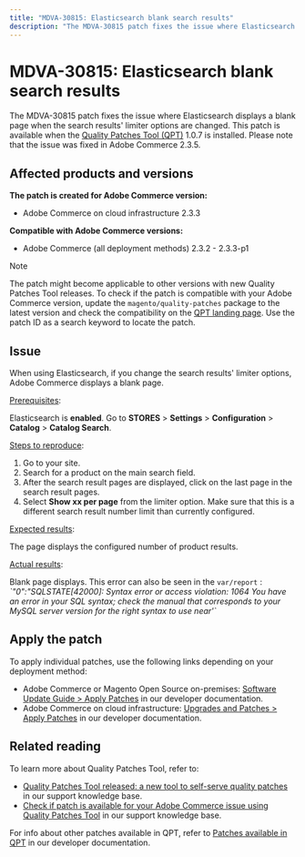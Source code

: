 ```yaml
---
title: "MDVA-30815: Elasticsearch blank search results"
description: "The MDVA-30815 patch fixes the issue where Elasticsearch displays a blank page when the search results' limiter options are changed. This patch is available when the [Quality Patches Tool (QPT)](/help/announcements/adobe-commerce-announcements/magento-quality-patches-released-new-tool-to-self-serve-quality-patches.md) 1.0.7 is installed. Please note that the issue was fixed in Adobe Commerce 2.3.5."
---
```


# MDVA-30815: Elasticsearch blank search results

The MDVA-30815 patch fixes the issue where Elasticsearch displays a blank page when the search results' limiter options are changed. This patch is available when the [Quality Patches Tool (QPT)](/help/announcements/adobe-commerce-announcements/magento-quality-patches-released-new-tool-to-self-serve-quality-patches.md) 1.0.7 is installed. Please note that the issue was fixed in Adobe Commerce 2.3.5.

## Affected products and versions

**The patch is created for Adobe Commerce version:**

* Adobe Commerce on cloud infrastructure 2.3.3

**Compatible with Adobe Commerce versions:**

* Adobe Commerce (all deployment methods) 2.3.2 - 2.3.3-p1

>[!NOTE]
>
>The patch might become applicable to other versions with new Quality Patches Tool releases. To check if the patch is compatible with your Adobe Commerce version, update the `magento/quality-patches` package to the latest version and check the compatibility on the [QPT landing page](https://devdocs.magento.com/quality-patches/tool.html#patch-grid). Use the patch ID as a search keyword to locate the patch.

## Issue

When using Elasticsearch, if you change the search results' limiter options, Adobe Commerce displays a blank page.

<u>Prerequisites</u>:

Elasticsearch is **enabled**. Go to **STORES** > **Settings** > **Configuration** > **Catalog** > **Catalog Search**.

<u>Steps to reproduce</u>:

1. Go to your site.
1. Search for a product on the main search field.
1. After the search result pages are displayed, click on the last page in the search result pages.
1. Select **Show xx per page** from the limiter option. Make sure that this is a different search result number limit than currently configured.

<u>Expected results</u>:

The page displays the configured number of product results.

<u>Actual results</u>:

Blank page displays. This error can also be seen in the `var/report` : *\`"0":"SQLSTATE\[42000\]: Syntax error or access violation: 1064 You have an error in your SQL syntax; check the manual that corresponds to your MySQL server version for the right syntax to use near'\`*

## Apply the patch

To apply individual patches, use the following links depending on your deployment method:

* Adobe Commerce or Magento Open Source on-premises: [Software Update Guide > Apply Patches](https://devdocs.magento.com/guides/v2.4/comp-mgr/patching/mqp.html) in our developer documentation.
* Adobe Commerce on cloud infrastructure: [Upgrades and Patches > Apply Patches](https://devdocs.magento.com/cloud/project/project-patch.html) in our developer documentation.

## Related reading

To learn more about Quality Patches Tool, refer to:

* [Quality Patches Tool released: a new tool to self-serve quality patches](/help/announcements/adobe-commerce-announcements/magento-quality-patches-released-new-tool-to-self-serve-quality-patches.md) in our support knowledge base.
* [Check if patch is available for your Adobe Commerce issue using Quality Patches Tool](https://support.magento.com/hc/en-us/articles/360047125252) in our support knowledge base.

For info about other patches available in QPT, refer to [Patches available in QPT](https://devdocs.magento.com/quality-patches/tool.html#patch-grid) in our developer documentation.